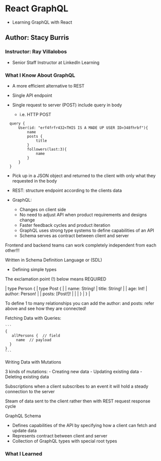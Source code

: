 # React GraphQL

- Learning GraphQL with React

## Author: Stacy Burris

### Instructor: Ray Villalobos

- Senior Staff Instructor at LinkedIn Learning

### What I Know About GraphQL

- A more efficient alternative to REST

- Single API endpoint

- Single request to server (POST) include query in body

  - i.e. HTTP POST

```
  query {
      User(id: "erf4frfr432<THIS IS A MADE UP USER ID>348fhrbf"){
          name
          posts {
              title
          }
          followers(last:3){
              name
          }
      }
  }
```

- Pick up in a JSON object and returned to the client with only what they requested in the body

- REST: structure endpoint according to the clients data

- GraphQL:

  - Changes on client side
  - No need to adjust API when product requirements and designs change
  - Faster feedback cycles and product iteration
  - GraphQL uses strong type systems to define capabilities of an API
  - Schema serves as contract between client and server

Frontend and backend teams can work completely independent from each other!!!

Written in Schema Definition Language or (SDL)

- Defining simple types

The exclamation point (!) below means REQUIRED

| type Person { | type Post { |
| name: String! | title: String! |
| age: Int! | author: Person! |
| posts: [Post!]! | |
| } | } |

To define 1 to many relationships you can add the author: and posts: refer above and see how they are connected!

Fetching Data with Queries:

    ```
    {
       allPersons {  // field
         name  // payload
      }
    }
    ```

Writing Data with Mutations

3 kinds of mutations: - Creating new data - Updating existing data - Deleting existing data

Subscriptions when a client subscribes to an event it will hold a steady connection to the server

Steam of data sent to the client rather then with REST request response cycle

GraphQL Schema

- Defines capabilities of the API by specifying how a client can fetch and update data
- Represents contract between client and server
- Collection of GraphQL types with special root types

### What I Learned
